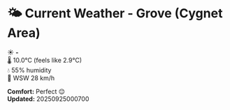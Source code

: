 # 🌤️ Current Weather - Grove (Cygnet Area)

☀️ **-**  
🌡️ 10.0°C (feels like 2.9°C)  
💧 55% humidity  
💨 WSW 28 km/h  

**Comfort:** Perfect 😌  
**Updated:** 20250925000700
